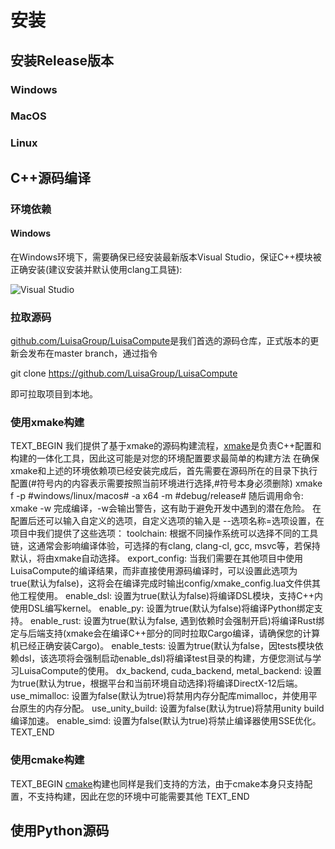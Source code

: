 # 安装
## 安装Release版本
### Windows

### MacOS

### Linux

## C++源码编译
### 环境依赖
#### Windows
在Windows环境下，需要确保已经安装最新版本Visual Studio，保证C++模块被正确安装(建议安装并默认使用clang工具链):

![Visual Studio](IMAGE_DIR/vs_installer_zh.png)

### 拉取源码
[github.com/LuisaGroup/LuisaCompute](https://github.com/LuisaGroup/LuisaCompute)是我们首选的源码仓库，正式版本的更新会发布在master branch，通过指令

git clone https://github.com/LuisaGroup/LuisaCompute

即可拉取项目到本地。
### 使用xmake构建
TEXT_BEGIN
我们提供了基于xmake的源码构建流程，[xmake](https://xmake.io)是负责C++配置和构建的一体化工具，因此这可能是对您的环境配置要求最简单的构建方法
在确保xmake和上述的环境依赖项已经安装完成后，首先需要在源码所在的目录下执行配置(#符号内的内容表示需要按照当前环境进行选择,#符号本身必须删除)
xmake f -p #windows/linux/macos# -a x64 -m #debug/release#
随后调用命令:
xmake -w
完成编译，-w会输出警告，这有助于避免开发中遇到的潜在危险。
在配置后还可以输入自定义的选项，自定义选项的输入是 --选项名称=选项设置，在项目中我们提供了这些选项：
toolchain: 根据不同操作系统可以选择不同的工具链，这通常会影响编译体验，可选择的有clang, clang-cl, gcc, msvc等，若保持默认，将由xmake自动选择。
export_config: 当我们需要在其他项目中使用LuisaCompute的编译结果，而非直接使用源码编译时，可以设置此选项为true(默认为false)，这将会在编译完成时输出config/xmake_config.lua文件供其他工程使用。
enable_dsl: 设置为true(默认为false)将编译DSL模块，支持C++内使用DSL编写kernel。
enable_py: 设置为true(默认为false)将编译Python绑定支持。
enable_rust: 设置为true(默认为false, 遇到依赖时会强制开启)将编译Rust绑定与后端支持(xmake会在编译C++部分的同时拉取Cargo编译，请确保您的计算机已经正确安装Cargo)。
enable_tests: 设置为true(默认为false，因tests模块依赖dsl，该选项将会强制启动enable_dsl)将编译test目录的构建，方便您测试与学习LuisaCompute的使用。
dx_backend, cuda_backend, metal_backend: 设置为true(默认为true，根据平台和当前环境自动选择)将编译DirectX-12后端。
use_mimalloc: 设置为false(默认为true)将禁用内存分配库mimalloc，并使用平台原生的内存分配。
use_unity_build: 设置为false(默认为true)将禁用unity build编译加速。
enable_simd: 设置为false(默认为true)将禁止编译器使用SSE优化。
TEXT_END
### 使用cmake构建
TEXT_BEGIN
[cmake](https://cmake.org/)构建也同样是我们支持的方法，由于cmake本身只支持配置，不支持构建，因此在您的环境中可能需要其他
TEXT_END
### 
## 使用Python源码